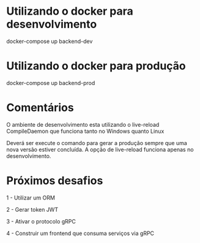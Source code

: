 # Utilizando o docker para desenvolvimento
docker-compose up backend-dev

# Utilizando o docker para produção
docker-compose up backend-prod

# Comentários
O ambiente de desenvolvimento esta utilizando o live-reload CompileDaemon que funciona tanto no Windows quanto Linux

Deverá ser execute o comando para gerar a produção sempre que uma nova versão estiver concluída. A opção de live-reload funciona apenas no desenvolvimento.

# Próximos desafios
1 - Utilizar um ORM

2 - Gerar token JWT

3 - Ativar o protocolo gRPC

4 - Construir um frontend que consuma serviços via gRPC